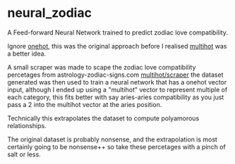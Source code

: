 # neural_zodiac
A Feed-forward Neural Network trained to predict zodiac love compatibility.

Ignore [onehot](/onehot), this was the original approach before I realised [multihot](/multihot) was a better idea.

A small scraper was made to scape the zodiac love compatibility percetages from astrology-zodiac-signs.com [multihot/scraper](multihot/scraper) the dataset generated was then used to train a neural network that has a onehot vector input, although I ended up using a "multihot" vector to represent multiple of each category, this fits better with say aries-aries compatibility as you just pass a 2 into the multihot vector at the aries position.

Technically this extrapolates the dataset to compute polyamorous relationships.

The original dataset is probably nonsense, and the extrapolation is most certainly going to be nonsense++ so take these percetages with a pinch of salt or less.
